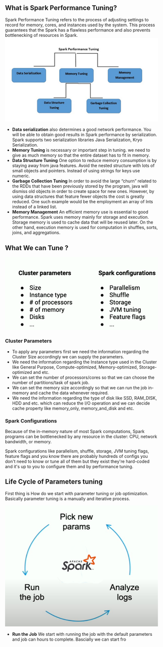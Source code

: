 ## What is Spark Performance Tuning?

Spark Performance Tuning refers to the process of adjusting settings to record for memory, cores, and instances used by the system. This process guarantees that the Spark has a flawless performance and also prevents bottlenecking of resources in Spark.
![Spark](https://github.com/gurditsingh/blog/blob/gh-pages/_screenshots/spark-tuning.jpg?raw=true)

 - **Data serialization** also determines a good network performance. You will be able to obtain good results in Spark performance by serialization. Spark supports two serialization libraries Java Serialization, Kryo Serialization.
 - **Memory Tuning** is necessary or important step in tuning. we need to give as much memory so that the entire dataset has to fit in memory.
 -  **Data Structure Tuning** One option to reduce memory consumption is by staying away from java features. Avoid the nested structure with lots of small objects and pointers. Instead of using strings for keys use numeric.
 -  **Garbage Collection Tuning** In order to avoid the large “churn” related to the RDDs that have been previously stored by the program, java will dismiss old objects in order to create space for new ones. However, by using data structures that feature fewer objects the cost is greatly reduced. One such example would be the employment an array of Ints instead of a linked list.
 -  **Memory Management** An efficient memory use is essential to good performance. Spark uses memory mainly for storage and execution. Storage memory is used to cache data that will be reused later. On the other hand, execution memory is used for computation in shuffles, sorts, joins, and aggregations.

## What We can Tune ?

![Spark](https://github.com/gurditsingh/blog/blob/gh-pages/_screenshots/spark-tuning2.png?raw=true)

### Cluster Parameters

 - To apply any parameters first we need the information regarding the Cluster Size accordingly we can supply the parameters.
 - We need the information regarding the Instance type used in the Cluster like General Purpose, Compute-optimized, Memory-optimized, Storage-optimized and etc.
 - We can set the number of processors/cores so that we can choose the number of partitions/task of spark job.
 - We can set the memory size accordingly so that we can run the job in-memory and cache the data whenever required.
 - We need the information regarding the type of disk like SSD, RAM_DISK, HDD and etc. which can reduce the I/O operation and we can decide cache property like memory_only, memory_and_disk and etc.  

### Spark Configurations
Because of the in-memory nature of most Spark computations, Spark programs can be bottlenecked by any resource in the cluster: CPU, network bandwidth, or memory. 

Spark configurations like parallelism, shuffle, storage, JVM tuning flags, feature flags and you know there are probably hundreds of configs you don't need to know or tune all of them but they exist they're hard-coded and it's up to you to configure them and by performance tuning.

## Life Cycle of Parameters tuning

First thing is How do we start with parameter tuning or job optimization. Basically parameter tuning is a manually and iterative process.

![Spark](https://github.com/gurditsingh/blog/blob/gh-pages/_screenshots/spark-tuning-lifecycle.jpg?raw=true)

 - **Run the Job** We start with running the job with the default parameters and job can hours to complete. Bascially we can start fro

<!--stackedit_data:
eyJoaXN0b3J5IjpbNzExMjY0NDQ5LC0xMDkxMjQzOTIyLDE2MT
kxMjcxOTgsMTk4ODM5MzMyOCwxODc3NzY5NDU1LDIwMTQwNTc3
ODUsLTEwNTU4MTQ4MDcsLTE3NzY0MTUzNzQsMTYwNjkzNjA5Ny
w1ODQ3NzM4MzksMTQzNzI5MTY0NSwtMjA4ODc0NjYxMiwzOTA4
Mjc2OTcsLTY0MDY4ODc2NSw0NTQwOTgyOTAsLTEyNDU2MTkxMT
QsMTYyNzg1NDAxNywtMTc5NzcwMjY0OCwtMTY1NDMwMDM1LDc4
NjM4MzQ4NV19
-->